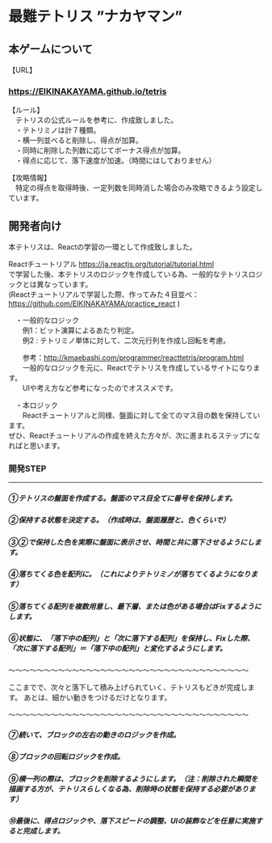 # 最難テトリス ”ナカヤマン”

## 本ゲームについて

【URL】<br>

### https://EIKINAKAYAMA.github.io/tetris

【ルール】<br>
　テトリスの公式ルールを参考に、作成致しました。<br>
　・テトリミノは計７種類。<br>
　・横一列並べると削除し、得点が加算。<br>
　・同時に削除した列数に応じてボーナス得点が加算。<br>
　・得点に応じて、落下速度が加速。（時間にはしておりません）<br>

【攻略情報】<br>
　特定の得点を取得時後、一定列数を同時消した場合のみ攻略できるよう設定しています。

## 開発者向け

本テトリスは、Reactの学習の一環として作成致しました。

Reactチュートリアル https://ja.reactjs.org/tutorial/tutorial.html<br>
で学習した後、本テトリスのロジックを作成している為、一般的なテトリスロジックとは異なっています。<br>
(Reactチュートリアルで学習した際、作ってみた４目並べ：https://github.com/EIKINAKAYAMA/practice_react
)

　・一般的なロジック<br>
　　例1：ビット演算によるあたり判定。<br>
　　例2 : テトリミノ単体に対して、二次元行列を作成し回転を考慮。<br>
       
　　参考：http://kmaebashi.com/programmer/reacttetris/program.html<br>
　　一般的なロジックを元に、Reactでテトリスを作成しているサイトになります。<br>
　　UIや考え方など参考になったのでオススメです。

　・本ロジック<br>
　　Reactチュートリアルと同様、盤面に対して全てのマス目の数を保持しています。<br>
   ぜひ、Reactチュートリアルの作成を終えた方々が、次に進まれるステップになればと思います。



### 開発STEP

---

##### ①テトリスの盤面を作成する。盤面のマス目全てに番号を保持します。

##### ②保持する状態を決定する。（作成時は、盤面履歴と、色くらいで）

##### ③②で保持した色を実際に盤面に表示させ、時間と共に落下させるようにします。

##### ④落ちてくる色を配列に。（これによりテトリミノが落ちてくるようになります）

##### ⑤落ちてくる配列を複数用意し、最下層、または色がある場合はFixするようにします。

##### ⑥状態に、「落下中の配列」と「次に落下する配列」を保持し、Fixした際、「次に落下する配列」＝「落下中の配列」と変化するようにします。

〜〜〜〜〜〜〜〜〜〜〜〜〜〜〜〜〜〜〜〜〜〜〜〜〜〜〜〜〜〜〜〜〜〜

ここまでで、次々と落下して積み上げられていく、テトリスもどきが完成します。
あとは、細かい動きをつけるだけとなります。

〜〜〜〜〜〜〜〜〜〜〜〜〜〜〜〜〜〜〜〜〜〜〜〜〜〜〜〜〜〜〜〜〜〜

##### ⑦続いて、ブロックの左右の動きのロジックを作成。

##### ⑧ブロックの回転ロジックを作成。

##### ⑨横一列の際は、ブロックを削除するようにします。（注：削除された瞬間を描画する方が、テトリスらしくなる為、削除時の状態を保持する必要があります）

##### ⑩最後に、得点ロジックや、落下スピードの調整、UIの装飾などを任意に実施すると完成します。
